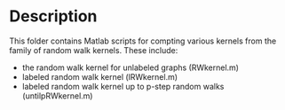 # Description

This folder contains Matlab scripts for compting various kernels from the family of random walk kernels. These include:
- the random walk kernel for unlabeled graphs (RWkernel.m) 
- labeled random walk kernel (lRWkernel.m)
- labeled random walk kernel up to p-step random walks (untilpRWkernel.m)



